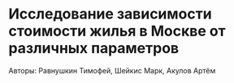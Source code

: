 # Исследование зависимости стоимости жилья в Москве от различных параметров

Авторы: Равнушкин Тимофей, Шейкис Марк, Акулов Артём

